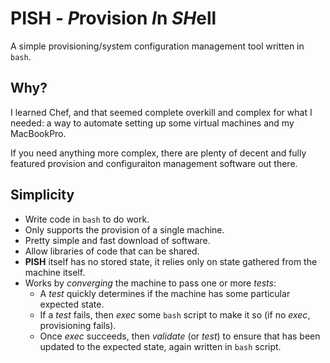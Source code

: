 PISH - *P*rovision *I*n *SH*ell
===============================

A simple provisioning/system configuration management tool written in `bash`.

Why?
----

I learned Chef, and that seemed complete overkill and complex for what I needed: a way to automate
setting up some virtual machines and my MacBookPro.

If you need anything more complex, there are plenty of decent and fully featured provision and
configuraiton management software out there.

Simplicity
----------

* Write code in `bash` to do work.
* Only supports the provision of a single machine.
* Pretty simple and fast download of software.
* Allow libraries of code that can be shared.
* **PISH** itself has no stored state, it relies only on state gathered from the machine itself.
* Works by *converging* the machine to pass one or more *tests*:
  * A *test* quickly determines if the machine has some particular expected state.
  * If a *test* fails, then *exec* some `bash` script to make it so (if no *exec*, provisioning
    fails).
  * Once *exec* succeeds, then *validate* (or *test*) to ensure that has been updated to the expected
	state, again written in `bash` script.
